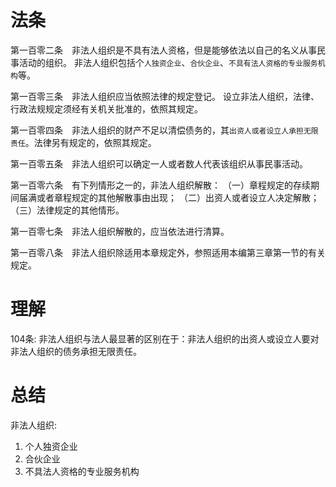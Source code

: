# 法条

第一百零二条　非法人组织是不具有法人资格，但是能够依法以自己的名义从事民事活动的组织。
非法人组织包括个`人独资企业`、`合伙企业`、`不具有法人资格的专业服务机构`等。

第一百零三条　非法人组织应当依照法律的规定登记。
设立非法人组织，法律、行政法规规定须经有关机关批准的，依照其规定。

第一百零四条　非法人组织的财产不足以清偿债务的，其`出资人或者设立人承担无限责任`。法律另有规定的，依照其规定。

第一百零五条　非法人组织可以确定一人或者数人代表该组织从事民事活动。

第一百零六条　有下列情形之一的，非法人组织解散：
（一）章程规定的存续期间届满或者章程规定的其他解散事由出现；
（二）出资人或者设立人决定解散；
（三）法律规定的其他情形。

第一百零七条　非法人组织解散的，应当依法进行清算。

第一百零八条　非法人组织除适用本章规定外，参照适用本编第三章第一节的有关规定。


# 理解

104条: 非法人组织与法人最显著的区别在于：非法人组织的出资人或设立人要对非法人组织的债务承担无限责任。


# 总结
非法人组织:
1. 个人独资企业
2. 合伙企业
3. 不具法人资格的专业服务机构
